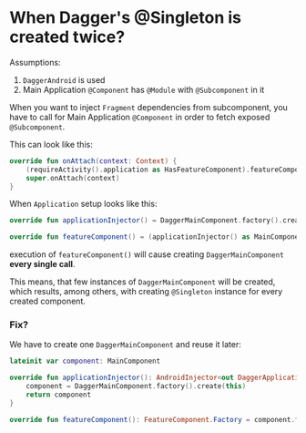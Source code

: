 # When Dagger's @Singleton is created twice?

Assumptions: 
1. `DaggerAndroid` is used
1. Main Application `@Component` has `@Module` with `@Subcomponent` in it


When you want to inject `Fragment` dependencies from subcomponent, you have to 
call for Main Application `@Component` in order to fetch exposed `@Subcomponent`.

This can look like this:
```kotlin
override fun onAttach(context: Context) {
    (requireActivity().application as HasFeatureComponent).featureComponent().create().inject(this)
    super.onAttach(context)
}
```

When `Application` setup looks like this:
```kotlin
override fun applicationInjector() = DaggerMainComponent.factory().create(this)

override fun featureComponent() = (applicationInjector() as MainComponent).featureComponent()
```

execution of `featureComponent()` will cause creating `DaggerMainComponent` **every single call**.

This means, that few instances of `DaggerMainComponent` will be created, which
results, among others, with creating `@Singleton` instance for every created component.

### Fix?

We have to create one `DaggerMainComponent` and reuse it later:
```kotlin
lateinit var component: MainComponent

override fun applicationInjector(): AndroidInjector<out DaggerApplication> {
    component = DaggerMainComponent.factory().create(this)
    return component
}

override fun featureComponent(): FeatureComponent.Factory = component.featureComponent()
```


